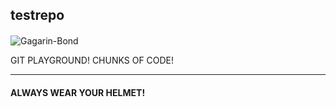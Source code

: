 ## testrepo
 
 
####
![Gagarin-Bond](.img/Gagarin-Bond.jpg)

GIT PLAYGROUND!
CHUNKS OF CODE!
****
#### ALWAYS WEAR YOUR HELMET!
